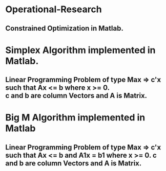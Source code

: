 # Operational-Research
Constrained Optimization in Matlab.
----------------------------------------------
# Simplex Algorithm implemented in Matlab.
  Linear Programming Problem of type 
  Max => c'x 
  such that  Ax <= b where 
  x >= 0.   
  c and b are column Vectors and A is Matrix.
  --------------------------------------------
  # Big M Algorithm implemented in Matlab
  Linear Programming Problem of type 
  Max => c'x 
  such that  Ax <= b and A1x = b1 where 
  x >= 0. 
  c and b are column Vectors and A is Matrix.
  --------------------------------------------
  
